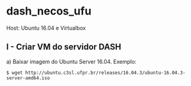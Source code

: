 # dash_necos_ufu

Host: Ubuntu 16.04 e Virtualbox

I - Criar VM do servidor DASH
--------------------------------------------------
a) Baixar imagem do Ubuntu Server 16.04. Exemplo:

```
$ wget http://ubuntu.c3sl.ufpr.br/releases/16.04.3/ubuntu-16.04.3-server-amd64.iso
```
